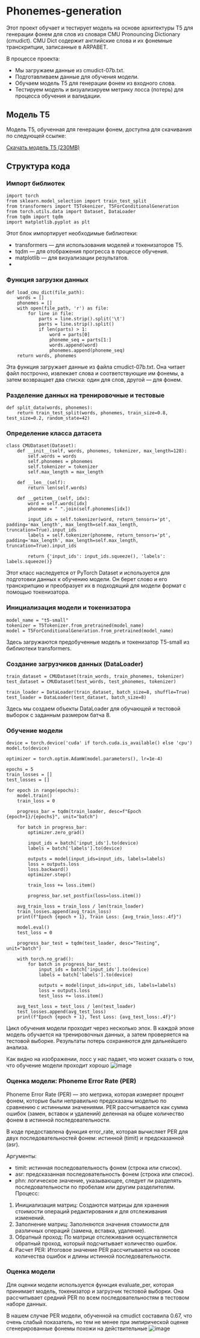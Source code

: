 # Phonemes-generation
Этот проект обучает и тестирует модель на основе архитектуры T5 для генерации фонем для слов из словаря CMU Pronouncing Dictionary (cmudict). CMU Dict содержит английские слова и их фонемные транскрипции, записанные в ARPABET.

В процессе проекта:

* Мы загружаем данные из cmudict-07b.txt.
* Подготавливаем данные для обучения модели.
* Обучаем модель T5 для генерации фонем из входного слова.
* Тестируем модель и визуализируем метрику лосса (потерь) для процесса обучения и валидации.

## Модель T5

Модель T5, обученная для генерации фонем, доступна для скачивания по следующей ссылке:

[Скачать модель T5 (230MB)](https://drive.google.com/file/d/1_Q7dAVE5pJ0D2ZXpOKychX7j0K2NUDeN/view?usp=sharing)

## Структура кода
### Импорт библиотек
```
import torch
from sklearn.model_selection import train_test_split
from transformers import T5Tokenizer, T5ForConditionalGeneration
from torch.utils.data import Dataset, DataLoader
from tqdm import tqdm
import matplotlib.pyplot as plt
```
Этот блок импортирует необходимые библиотеки:

* transformers — для использования моделей и токенизаторов T5.
* tqdm — для отображения прогресса в процессе обучения.
* matplotlib — для визуализации результатов.
* 

### Функция загрузки данных
```
def load_cmu_dict(file_path):
    words = []
    phonemes = []
    with open(file_path, 'r') as file:
        for line in file:
            parts = line.strip().split('\t')
            parts = line.strip().split()
            if len(parts) > 1:
                word = parts[0]
                phoneme_seq = parts[1:]
                words.append(word)
                phonemes.append(phoneme_seq)
    return words, phonemes
```
Эта функция загружает данные из файла cmudict-07b.txt. Она читает файл построчно, извлекает слова и соответствующие им фонемы, а затем возвращает два списка: один для слов, другой — для фонем.

### Разделение данных на тренировочные и тестовые

```
def split_data(words, phonemes):
    return train_test_split(words, phonemes, train_size=0.8, test_size=0.2, random_state=42)

```


### Определение класса датасета

```
class CMUDataset(Dataset):
    def __init__(self, words, phonemes, tokenizer, max_length=128):
        self.words = words
        self.phonemes = phonemes
        self.tokenizer = tokenizer
        self.max_length = max_length

    def __len__(self):
        return len(self.words)

    def __getitem__(self, idx):
        word = self.words[idx]
        phoneme = " ".join(self.phonemes[idx])

        input_ids = self.tokenizer(word, return_tensors='pt', padding='max_length', max_length=self.max_length, truncation=True).input_ids
        labels = self.tokenizer(phoneme, return_tensors='pt', padding='max_length', max_length=self.max_length, truncation=True).input_ids

        return {'input_ids': input_ids.squeeze(), 'labels': labels.squeeze()}
```

Этот класс наследуется от PyTorch Dataset и используется для подготовки данных к обучению модели. Он берет слово и его транскрипцию и преобразует их в подходящий для модели формат с помощью токенизатора.


### Инициализация модели и токенизатора

```
model_name = "t5-small"
tokenizer = T5Tokenizer.from_pretrained(model_name)
model = T5ForConditionalGeneration.from_pretrained(model_name)
```
Здесь загружаются предобученные модель и токенизатор T5-small из библиотеки transformers.


### Создание загрузчиков данных (DataLoader)

```
train_dataset = CMUDataset(train_words, train_phonemes, tokenizer)
test_dataset = CMUDataset(test_words, test_phonemes, tokenizer)

train_loader = DataLoader(train_dataset, batch_size=8, shuffle=True)
test_loader = DataLoader(test_dataset, batch_size=8)
```
Здесь мы создаем объекты DataLoader для обучающей и тестовой выборок с заданным размером батча 8.


### Обучение модели
```
device = torch.device('cuda' if torch.cuda.is_available() else 'cpu')
model.to(device)

optimizer = torch.optim.AdamW(model.parameters(), lr=1e-4)

epochs = 5
train_losses = []
test_losses = []

for epoch in range(epochs):
    model.train()
    train_loss = 0

    progress_bar = tqdm(train_loader, desc=f"Epoch {epoch+1}/{epochs}", unit="batch")

    for batch in progress_bar:
        optimizer.zero_grad()

        input_ids = batch['input_ids'].to(device)
        labels = batch['labels'].to(device)

        outputs = model(input_ids=input_ids, labels=labels)
        loss = outputs.loss
        loss.backward()
        optimizer.step()

        train_loss += loss.item()

        progress_bar.set_postfix(loss=loss.item())

    avg_train_loss = train_loss / len(train_loader)
    train_losses.append(avg_train_loss)
    print(f"Epoch {epoch + 1}, Train Loss: {avg_train_loss:.4f}")

    model.eval()
    test_loss = 0

    progress_bar_test = tqdm(test_loader, desc="Testing", unit="batch")

    with torch.no_grad():
        for batch in progress_bar_test:
            input_ids = batch['input_ids'].to(device)
            labels = batch['labels'].to(device)

            outputs = model(input_ids=input_ids, labels=labels)
            loss = outputs.loss
            test_loss += loss.item()

    avg_test_loss = test_loss / len(test_loader)
    test_losses.append(avg_test_loss)
    print(f"Epoch {epoch + 1}, Test Loss: {avg_test_loss:.4f}")
```
Цикл обучения модели проходит через несколько эпох. В каждой эпохе модель обучается на тренировочных данных, а затем проверяется на тестовой выборке. Результаты потерь сохраняются для дальнейшего анализа.

Как видно на изображении, лосс у нас падает, что может сказать о том, что обучение модели проходит хорошо
![image](https://github.com/user-attachments/assets/51b760f9-31f4-4606-8a09-a8030625eb82)


### Оценка модели: Phoneme Error Rate (PER)

Phoneme Error Rate (PER) — это метрика, которая измеряет процент фонем, которые были неправильно предсказаны моделью по сравнению с истинными значениями. PER рассчитывается как сумма ошибок (замен, вставок и удалений) деленная на общее количество фонем в истинной последовательности.

В коде предоставлена функция error_rate, которая вычисляет PER для двух последовательностей фонем: истинной (timit) и предсказанной (asr).


Аргументы:

* timit: истинная последовательность фонем (строка или список).
* asr: предсказанная последовательность фонем (строка или список).
* phn: логическое значение, указывающее, следует ли разделять последовательности по пробелам или другим разделителям.
Процесс:

1. Инициализация матриц: Создаются матрицы для хранения стоимости операций редактирования и для отслеживания изменений.
2. Заполнение матриц: Заполняются значения стоимости для различных операций (замена, вставка, удаление).
3. Обратный проход: По матрице отслеживания осуществляется обратный проход, который подсчитывает количество ошибок.
4. Расчет PER: Итоговое значение PER рассчитывается на основе количества ошибок и длины истинной последовательности.

### Оценка модели
Для оценки модели используется функция evaluate_per, которая принимает модель, токенизатор и загрузчик тестовой выборки. Она рассчитывает средний PER по всем последовательностям в тестовом наборе данных.

В нашем случае PER модели, обученной на cmudict составила 0.67, что очень слабый показатель, но тем не менее при эмпирической оценке сгенерированные фонемы похожи на действительные
![image](https://github.com/user-attachments/assets/c91eb922-8c53-49d2-9f6a-fbc668a64baa)
